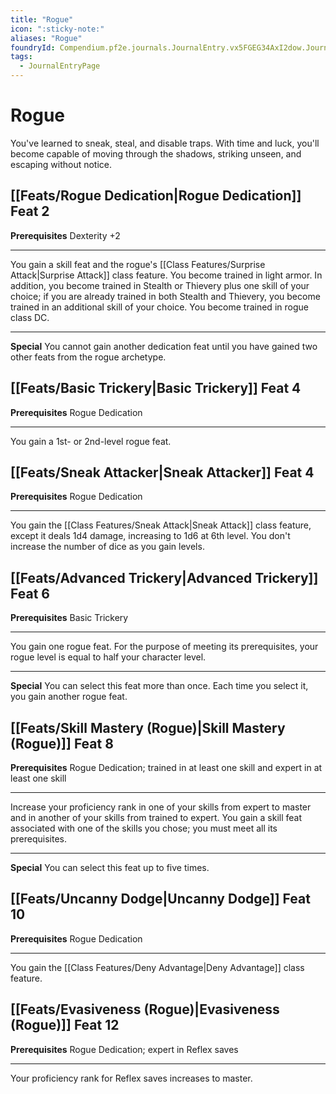 ```yaml
---
title: "Rogue"
icon: ":sticky-note:"
aliases: "Rogue"
foundryId: Compendium.pf2e.journals.JournalEntry.vx5FGEG34AxI2dow.JournalEntryPage.kVC4kgYKbhqPsaDt
tags:
  - JournalEntryPage
---
```


# Rogue
You've learned to sneak, steal, and disable traps. With time and luck, you'll become capable of moving through the shadows, striking unseen, and escaping without notice.

## [[Feats/Rogue Dedication|Rogue Dedication]] Feat 2

**Prerequisites** Dexterity +2

* * *

You gain a skill feat and the rogue's [[Class Features/Surprise Attack|Surprise Attack]] class feature. You become trained in light armor. In addition, you become trained in Stealth or Thievery plus one skill of your choice; if you are already trained in both Stealth and Thievery, you become trained in an additional skill of your choice. You become trained in rogue class DC.

* * *

**Special** You cannot gain another dedication feat until you have gained two other feats from the rogue archetype.

## [[Feats/Basic Trickery|Basic Trickery]] Feat 4

**Prerequisites** Rogue Dedication

* * *

You gain a 1st- or 2nd-level rogue feat.

## [[Feats/Sneak Attacker|Sneak Attacker]] Feat 4

**Prerequisites** Rogue Dedication

* * *

You gain the [[Class Features/Sneak Attack|Sneak Attack]] class feature, except it deals 1d4 damage, increasing to 1d6 at 6th level. You don't increase the number of dice as you gain levels.

## [[Feats/Advanced Trickery|Advanced Trickery]] Feat 6

**Prerequisites** Basic Trickery

* * *

You gain one rogue feat. For the purpose of meeting its prerequisites, your rogue level is equal to half your character level.

* * *

**Special** You can select this feat more than once. Each time you select it, you gain another rogue feat.

## [[Feats/Skill Mastery (Rogue)|Skill Mastery (Rogue)]] Feat 8

**Prerequisites** Rogue Dedication; trained in at least one skill and expert in at least one skill

* * *

Increase your proficiency rank in one of your skills from expert to master and in another of your skills from trained to expert. You gain a skill feat associated with one of the skills you chose; you must meet all its prerequisites.

* * *

**Special** You can select this feat up to five times.

## [[Feats/Uncanny Dodge|Uncanny Dodge]] Feat 10

**Prerequisites** Rogue Dedication

* * *

You gain the [[Class Features/Deny Advantage|Deny Advantage]] class feature.

## [[Feats/Evasiveness (Rogue)|Evasiveness (Rogue)]] Feat 12

**Prerequisites** Rogue Dedication; expert in Reflex saves

* * *

Your proficiency rank for Reflex saves increases to master.